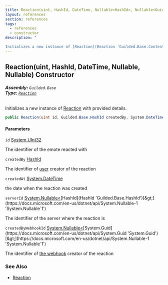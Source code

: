 ```yaml
---
title: Reaction(uint, HashId, DateTime, Nullable<HashId>, Nullable<Guid>)
layout: references
section: references
tags:
  - references
  - constructor
description: "

Initializes a new instance of [Reaction](Reaction 'Guilded.Base.Content.Reaction') with provided details."
---
```


## Reaction(uint, HashId, DateTime, Nullable<HashId>, Nullable<Guid>) Constructor
###### **Assembly:** `Guilded.Base`<br/>**Type:** [`Reaction`](Reaction 'Guilded.Base.Content.Reaction')

Initializes a new instance of [Reaction](Reaction 'Guilded.Base.Content.Reaction') with provided details.

```csharp
public Reaction(uint id, Guilded.Base.HashId createdBy, System.DateTime createdAt, System.Nullable<Guilded.Base.HashId> serverId=null, System.Nullable<Guid> createdByWebhookId=null);
```
#### Parameters

<a name='Guilded.Base.Content.Reaction.Reaction(uint,Guilded.Base.HashId,System.DateTime,System.Nullable_Guilded.Base.HashId_,System.Nullable_Guid_).id'></a>

`id` [System.UInt32](https://docs.microsoft.com/en-us/dotnet/api/System.UInt32 'System.UInt32')

The identifier of the emote reacted with

<a name='Guilded.Base.Content.Reaction.Reaction(uint,Guilded.Base.HashId,System.DateTime,System.Nullable_Guilded.Base.HashId_,System.Nullable_Guid_).createdBy'></a>

`createdBy` [HashId](HashId 'Guilded.Base.HashId')

The identifier of [user](User 'Guilded.Base.Users.User') creator of the reaction

<a name='Guilded.Base.Content.Reaction.Reaction(uint,Guilded.Base.HashId,System.DateTime,System.Nullable_Guilded.Base.HashId_,System.Nullable_Guid_).createdAt'></a>

`createdAt` [System.DateTime](https://docs.microsoft.com/en-us/dotnet/api/System.DateTime 'System.DateTime')

the date when the reaction was created

<a name='Guilded.Base.Content.Reaction.Reaction(uint,Guilded.Base.HashId,System.DateTime,System.Nullable_Guilded.Base.HashId_,System.Nullable_Guid_).serverId'></a>

`serverId` [System.Nullable&lt;](https://docs.microsoft.com/en-us/dotnet/api/System.Nullable-1 'System.Nullable`1')[HashId](HashId 'Guilded.Base.HashId')[&gt;](https://docs.microsoft.com/en-us/dotnet/api/System.Nullable-1 'System.Nullable`1')

The identifier of the server where the reaction is

<a name='Guilded.Base.Content.Reaction.Reaction(uint,Guilded.Base.HashId,System.DateTime,System.Nullable_Guilded.Base.HashId_,System.Nullable_Guid_).createdByWebhookId'></a>

`createdByWebhookId` [System.Nullable&lt;](https://docs.microsoft.com/en-us/dotnet/api/System.Nullable-1 'System.Nullable`1')[System.Guid](https://docs.microsoft.com/en-us/dotnet/api/System.Guid 'System.Guid')[&gt;](https://docs.microsoft.com/en-us/dotnet/api/System.Nullable-1 'System.Nullable`1')

The identifier of [the webhook](Webhook 'Guilded.Base.Servers.Webhook') creator of the reaction

### See Also
- [Reaction](Reaction 'Guilded.Base.Content.Reaction')